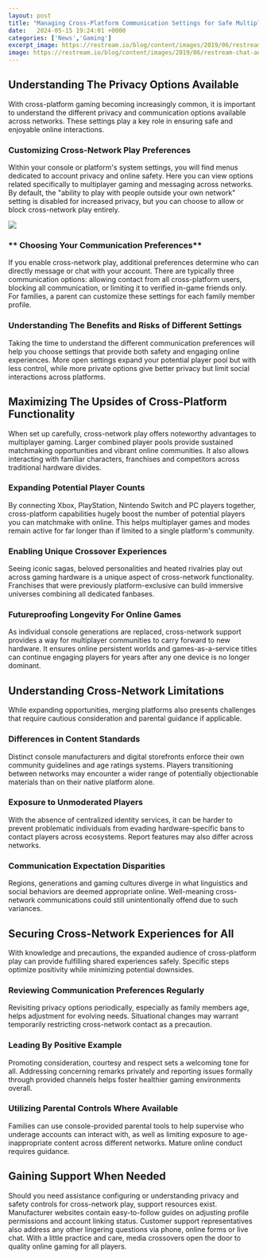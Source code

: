 ```yaml
---
layout: post
title: "Managing Cross-Platform Communication Settings for Safe Multiplayer Experiences"
date:   2024-05-15 19:24:01 +0000
categories: ['News','Gaming']
excerpt_image: https://restream.io/blog/content/images/2019/06/restream-chat-announcement-header@2x-2.png
image: https://restream.io/blog/content/images/2019/06/restream-chat-announcement-header@2x-2.png
---
```


## Understanding The Privacy Options Available
With cross-platform gaming becoming increasingly common, it is important to understand the different privacy and communication options available across networks. These settings play a key role in ensuring safe and enjoyable online interactions. 
### **Customizing Cross-Network Play Preferences**
Within your console or platform's system settings, you will find menus dedicated to account privacy and online safety. Here you can view options related specifically to multiplayer gaming and messaging across networks. By default, the "ability to play with people outside your own network" setting is disabled for increased privacy, but you can choose to allow or block cross-network play entirely. 

![](https://images.fonearena.com/blog/wp-content/uploads/2014/11/Copersence-Google.jpg)
### ** Choosing Your Communication Preferences** 
If you enable cross-network play, additional preferences determine who can directly message or chat with your account. There are typically three communication options: allowing contact from all cross-platform users, blocking all communication, or limiting it to verified in-game friends only. For families, a parent can customize these settings for each family member profile.
### **Understanding The Benefits and Risks of Different Settings**
Taking the time to understand the different communication preferences will help you choose settings that provide both safety and engaging online experiences. More open settings expand your potential player pool but with less control, while more private options give better privacy but limit social interactions across platforms. 
## Maximizing The Upsides of Cross-Platform Functionality
When set up carefully, cross-network play offers noteworthy advantages to multiplayer gaming. Larger combined player pools provide sustained matchmaking opportunities and vibrant online communities. It also allows interacting with familiar characters, franchises and competitors across traditional hardware divides.
### **Expanding Potential Player Counts** 
By connecting Xbox, PlayStation, Nintendo Switch and PC players together, cross-platform capabilities hugely boost the number of potential players you can matchmake with online. This helps multiplayer games and modes remain active for far longer than if limited to a single platform's community.
### **Enabling Unique Crossover Experiences**
Seeing iconic sagas, beloved personalities and heated rivalries play out across gaming hardware is a unique aspect of cross-network functionality. Franchises that were previously platform-exclusive can build immersive universes combining all dedicated fanbases. 
### **Futureproofing Longevity For Online Games** 
As individual console generations are replaced, cross-network support provides a way for multiplayer communities to carry forward to new hardware. It ensures online persistent worlds and games-as-a-service titles can continue engaging players for years after any one device is no longer dominant.
## Understanding Cross-Network Limitations 
While expanding opportunities, merging platforms also presents challenges that require cautious consideration and parental guidance if applicable. 
### **Differences in Content Standards**
Distinct console manufacturers and digital storefronts enforce their own community guidelines and age ratings systems. Players transitioning between networks may encounter a wider range of potentially objectionable materials than on their native platform alone.
### **Exposure to Unmoderated Players** 
With the absence of centralized identity services, it can be harder to prevent problematic individuals from evading hardware-specific bans to contact players across ecosystems. Report features may also differ across networks.
### **Communication Expectation Disparities**
Regions, generations and gaming cultures diverge in what linguistics and social behaviors are deemed appropriate online. Well-meaning cross-network communications could still unintentionally offend due to such variances. 
## Securing Cross-Network Experiences for All
With knowledge and precautions, the expanded audience of cross-platform play can provide fulfilling shared experiences safely. Specific steps optimize positivity while minimizing potential downsides.
### **Reviewing Communication Preferences Regularly**
Revisiting privacy options periodically, especially as family members age, helps adjustment for evolving needs. Situational changes may warrant temporarily restricting cross-network contact as a precaution.
### **Leading By Positive Example** 
Promoting consideration, courtesy and respect sets a welcoming tone for all. Addressing concerning remarks privately and reporting issues formally through provided channels helps foster healthier gaming environments overall. 
### **Utilizing Parental Controls Where Available**
Families can use console-provided parental tools to help supervise who underage accounts can interact with, as well as limiting exposure to age-inappropriate content across different networks. Mature online conduct requires guidance.
## Gaining Support When Needed
Should you need assistance configuring or understanding privacy and safety controls for cross-network play, support resources exist. Manufacturer websites contain easy-to-follow guides on adjusting profile permissions and account linking status. Customer support representatives also address any other lingering questions via phone, online forms or live chat. With a little practice and care, media crossovers open the door to quality online gaming for all players.